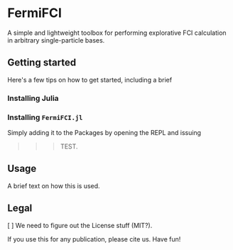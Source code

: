 # FermiFCI
A simple and lightweight toolbox for performing explorative FCI calculation in arbitrary single-particle bases.

## Getting started
Here's a few tips on how to get started, including a brief


### Installing Julia


### Installing `FermiFCI.jl`
Simply adding it to the Packages by opening the REPL and issuing
>>> TEST.

## Usage
A brief text on how this is used.


## Legal
[ ] We need to figure out the License stuff (MIT?).

If you use this for any publication, please cite us. Have fun!
